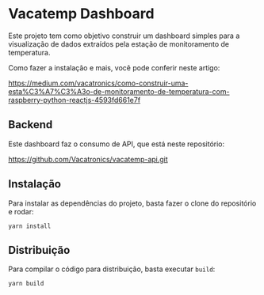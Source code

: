 # Vacatemp Dashboard

Este projeto tem como objetivo construir um dashboard simples para a visualização de dados extraídos pela estação de monitoramento de temperatura.

Como fazer a instalação e mais, você pode conferir neste artigo:

https://medium.com/vacatronics/como-construir-uma-esta%C3%A7%C3%A3o-de-monitoramento-de-temperatura-com-raspberry-python-reactjs-4593fd661e7f


## Backend

Este dashboard faz o consumo de API, que está neste repositório:

https://github.com/Vacatronics/vacatemp-api.git


## Instalação

Para instalar as dependências do projeto, basta fazer o clone do repositório e rodar:

    yarn install



## Distribuição

Para compilar o código para distribuição, basta executar `build`:

    yarn build

